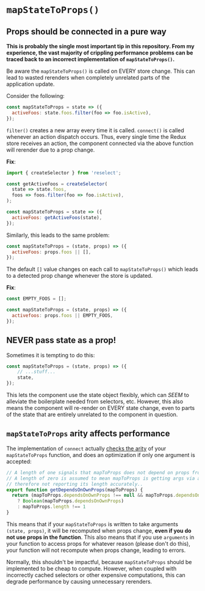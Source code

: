 # `mapStateToProps()`

## Props should be connected in a pure way

**This is probably the single most important tip in this repository. From my experience, the vast majority of crippling performance problems can be traced back to an incorrect implementation of `mapStateToProps()`.**

Be aware the `mapStateToProps()` is called on EVERY store change. This can lead to wasted rerenders when completely unrelated parts of the application update.

Consider the following:

```javascript
const mapStateToProps = state => ({
  activeFoos: state.foos.filter(foo => foo.isActive),
});
```

`filter()` creates a new array every time it is called. `connect()` is called whenever an action dispatch occurs. Thus, every single time the Redux store receives an action, the component connected via the above function will rerender due to a prop change.

**Fix**:

```javascript
import { createSelector } from 'reselect';

const getActiveFoos = createSelector(
  state => state.foos,
  foos => foos.filter(foo => foo.isActive),
);

const mapStateToProps = state => ({
  activeFoos: getActiveFoos(state),
});
```

Similarly, this leads to the same problem:

```javascript
const mapStateToProps = (state, props) => ({
  activeFoos: props.foos || [],
});
```

The default `[]` value changes on each call to `mapStateToProps()` which leads to a detected prop change whenever the store is updated.

**Fix**:

```javascript
const EMPTY_FOOS = [];

const mapStateToProps = (state, props) => ({
  activefoos: props.foos || EMPTY_FOOS,
});
```

## NEVER pass state as a prop!

Sometimes it is tempting to do this:

```javascript
const mapStateToProps = (state, props) => ({
	// ...stuff...
	state,
});
```

This lets the component use the state object flexibly, which can *SEEM* to alleviate the boilerplate needed from selectors, etc. However, this also means the component will re-render on EVERY state change, even to parts of the state that are entirely unrelated to the component in question.

## `mapStateToProps` arity affects performance

The implementation of `connect` actually [checks the arity](https://github.com/reactjs/react-redux/blob/7bde889738b4e4716bcd5fa7acf75e2675798997/src/connect/wrapMapToProps.js#L21) of your `mapStateToProps` function, and does an optimization if only one argument is accepted:

```javascript
// A length of one signals that mapToProps does not depend on props from the parent component.
// A length of zero is assumed to mean mapToProps is getting args via arguments or ...args and
// therefore not reporting its length accurately..
export function getDependsOnOwnProps(mapToProps) {
  return (mapToProps.dependsOnOwnProps !== null && mapToProps.dependsOnOwnProps !== undefined)
    ? Boolean(mapToProps.dependsOnOwnProps)
    : mapToProps.length !== 1
}
```

This means that if your `mapStateToProps` is written to take arguments `(state, props)`, it will be recomputed when props change, **even if you do not use props in the function**. This also means that if you use `arguments` in your function to access props for whatever reason (please don't do this), your function will not recompute when props change, leading to errors.

Normally, this shouldn't be impactful, because `mapStateToProps` should be implemented to be cheap to compute. However, when coupled with incorrectly cached selectors or other expensive computations, this can degrade performance by causing unnecessary rerenders.
